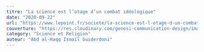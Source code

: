 ```yaml
---
titre: "La science est l’otage d’un combat idéologique"
date: "2020-09-22"
url: "https://www.lepoint.fr/societe/la-science-est-l-otage-d-un-combat-ideologique-05-08-2010-1224456_23.php"
couverture: "https://res.cloudinary.com/genesi-communication-design/image/upload/v1604580237/ihei/couvertures/1588497955_wvcg9m.gif"
category: "Science et Religion"
auteur: "Abd al-Haqq Ismaïl Guiderdoni"
---
```

